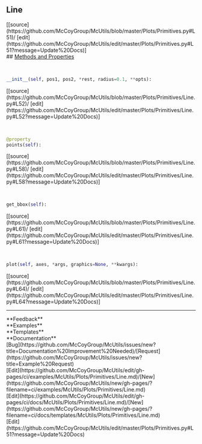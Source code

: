 ## <a id="McUtils.Plots.Primitives.Line">Line</a> 

<div class="docs-source-link" markdown="1">
[[source](https://github.com/McCoyGroup/McUtils/blob/master/Plots/Primitives.py#L51)/
[edit](https://github.com/McCoyGroup/McUtils/edit/master/Plots/Primitives.py#L51?message=Update%20Docs)]
</div>









<div class="collapsible-section">
 <div class="collapsible-section collapsible-section-header" markdown="1">
## <a class="collapse-link" data-toggle="collapse" href="#methods" markdown="1"> Methods and Properties</a> <a class="float-right" data-toggle="collapse" href="#methods"><i class="fa fa-chevron-down"></i></a>
 </div>
 <div class="collapsible-section collapsible-section-body collapse show" id="methods" markdown="1">
 
<a id="McUtils.Plots.Primitives.Line.__init__" class="docs-object-method">&nbsp;</a> 
```python
__init__(self, pos1, pos2, *rest, radius=0.1, **opts): 
```
<div class="docs-source-link" markdown="1">
[[source](https://github.com/McCoyGroup/McUtils/blob/master/Plots/Primitives/Line.py#L52)/
[edit](https://github.com/McCoyGroup/McUtils/edit/master/Plots/Primitives/Line.py#L52?message=Update%20Docs)]
</div>


<a id="McUtils.Plots.Primitives.Line.points" class="docs-object-method">&nbsp;</a> 
```python
@property
points(self): 
```
<div class="docs-source-link" markdown="1">
[[source](https://github.com/McCoyGroup/McUtils/blob/master/Plots/Primitives/Line.py#L58)/
[edit](https://github.com/McCoyGroup/McUtils/edit/master/Plots/Primitives/Line.py#L58?message=Update%20Docs)]
</div>


<a id="McUtils.Plots.Primitives.Line.get_bbox" class="docs-object-method">&nbsp;</a> 
```python
get_bbox(self): 
```
<div class="docs-source-link" markdown="1">
[[source](https://github.com/McCoyGroup/McUtils/blob/master/Plots/Primitives/Line.py#L61)/
[edit](https://github.com/McCoyGroup/McUtils/edit/master/Plots/Primitives/Line.py#L61?message=Update%20Docs)]
</div>


<a id="McUtils.Plots.Primitives.Line.plot" class="docs-object-method">&nbsp;</a> 
```python
plot(self, axes, *args, graphics=None, **kwargs): 
```
<div class="docs-source-link" markdown="1">
[[source](https://github.com/McCoyGroup/McUtils/blob/master/Plots/Primitives/Line.py#L64)/
[edit](https://github.com/McCoyGroup/McUtils/edit/master/Plots/Primitives/Line.py#L64?message=Update%20Docs)]
</div>
 </div>
</div>












---


<div markdown="1" class="text-secondary">
<div class="container">
  <div class="row">
   <div class="col" markdown="1">
**Feedback**   
</div>
   <div class="col" markdown="1">
**Examples**   
</div>
   <div class="col" markdown="1">
**Templates**   
</div>
   <div class="col" markdown="1">
**Documentation**   
</div>
   <div class="col" markdown="1">
   
</div>
   <div class="col" markdown="1">
   
</div>
   <div class="col" markdown="1">
   
</div>
</div>
  <div class="row">
   <div class="col" markdown="1">
[Bug](https://github.com/McCoyGroup/McUtils/issues/new?title=Documentation%20Improvement%20Needed)/[Request](https://github.com/McCoyGroup/McUtils/issues/new?title=Example%20Request)   
</div>
   <div class="col" markdown="1">
[Edit](https://github.com/McCoyGroup/McUtils/edit/gh-pages/ci/examples/McUtils/Plots/Primitives/Line.md)/[New](https://github.com/McCoyGroup/McUtils/new/gh-pages/?filename=ci/examples/McUtils/Plots/Primitives/Line.md)   
</div>
   <div class="col" markdown="1">
[Edit](https://github.com/McCoyGroup/McUtils/edit/gh-pages/ci/docs/McUtils/Plots/Primitives/Line.md)/[New](https://github.com/McCoyGroup/McUtils/new/gh-pages/?filename=ci/docs/templates/McUtils/Plots/Primitives/Line.md)   
</div>
   <div class="col" markdown="1">
[Edit](https://github.com/McCoyGroup/McUtils/edit/master/Plots/Primitives.py#L51?message=Update%20Docs)   
</div>
   <div class="col" markdown="1">
   
</div>
   <div class="col" markdown="1">
   
</div>
   <div class="col" markdown="1">
   
</div>
</div>
</div>
</div>